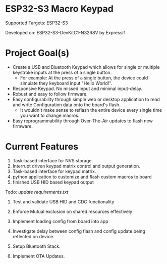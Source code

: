 # ESP32-S3 Macro Keypad
Supported Targets:  ESP32-S3

Developed on: ESP32-S3-DevKitC1-N32R8V by Expressif

# Project Goal(s)

- Create a USB and Bluetooth Keypad which allows for single or multiple keystroke inputs at the press of a single button.
    - For example: At the press of a single button, the device could simulate they keyboard input "Hello World!".
- Responsive Keypad. No missed input and minimal input-delay.
- Robust and easy to follow firmware.
- Easy configurability through simple web or desktop application to read and write Configuration data onto the board's flash.
    - It wouldn't make sense to reflash the entire device every single time you want to change macros.
- Easy reprogrammability through Over-The-Air updates to flash new firmware.

# Current Features
1) Task-based interface for NVS storage.
2) Interrupt driven keypad matrix control and output generation.
3) Task-based interface for keypad matrix.
4) python application to customize and flash custom macros to board
5) finished USB HID based keypad output

Todo:
*update requirements.txt*
1) Test and validate USB HID and CDC functionality
2) Enforce Mutual exclusion on shared resources effectively
3) Implement loading config from board into app
4) Investigate delay between config flash and config update being reflected on device.

2) Setup Bluetooth Stack.
3) Implement OTA Updates.
